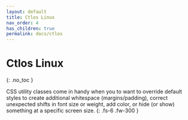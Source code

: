 ```yaml
---
layout: default
title: Ctlos Linux
nav_order: 4
has_children: true
permalink: docs/ctlos
---
```


# Ctlos Linux
{: .no_toc }

CSS utility classes come in handy when you to want to override default styles to create additional whitespace (margins/padding), correct unexpected shifts in font size or weight, add color, or hide (or show) something at a specific screen size.
{: .fs-6 .fw-300 }
